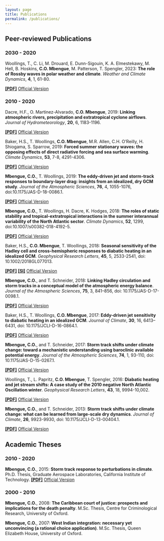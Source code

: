 ```yaml
---
layout: page
title: Publications
permalink: /publications/
---
```


## Peer-reviewed Publications

### 2030 - 2020

Woollings, T., C. Li, M. Drouard, E. Dunn-Sigouin, K. A. Elmestekawy, M. Hell, B. Hoskins, **C.O. Mbengue**, M. Patterson, T. Spengler, 2023: **The role of Rossby waves in polar weather and climate**. *Weather and Climate Dynamics*, **4**, 1, 61-80.

[**[PDF]**](/pdf/wooetal23.pdf) [Official Version](https://wcd.copernicus.org/articles/4/61/2023/)

### 2010 - 2020

Dacre, H.F., O. Martinez-Alvarado, **C.O. Mbengue**, 2019: **Linking atmospheric rivers, precipitation and extratropical cyclone airflows**. *Journal of Hydrometeorology*, **20**, 6, 1183-1196.

[**[PDF]**](/pdf/dacetal18.pdf) [Official Version](https://journals.ametsoc.org/view/journals/hydr/20/6/jhm-d-18-0175_1.xml)

Baker, H.S., T. Woollings, **C.O. Mbengue**, M.R. Allen, C.H. O’Reilly, H. Shiogama, S. Sparrow, 2019: **Forced summer stationary waves: the opposing effects of direct radiative forcing and sea surface warming**. *Climate Dynamics*, **53**, 7-8, 4291-4306.

[**[PDF]**](/pdf/Baketal19.pdf) [Official Version](https://link.springer.com/article/10.1007/s00382-019-04786-1)

**Mbengue, C.O.**, T. Woollings, 2019: **The eddy-driven jet and storm-track responses to boundary-layer drag: insights from an idealized, dry GCM study**. *Journal of the Atmospheric Sciences*, **76**, 4, 1055-1076, doi:10.1175/JAS-D-18-0086.1.

[**[PDF]**](/pdf/MW18.pdf) [Official Version](https://journals.ametsoc.org/view/journals/atsc/76/4/jas-d-18-0086.1.xml)

**Mbengue, C.O.**, T. Woollings, H. Dacre, K. Hodges, 2018: **The roles of static stability and tropical-extratropical interactions in the summer interannual variability of the North Atlantic sector**. *Climate Dynamics*, **52**, 1299, doi:10.1007/s00382-018-4192-5.

[**[PDF]**](/pdf/Mbeetal_clidyn_2018.pdf) [Official Version](https://link.springer.com/article/10.1007/s00382-018-4192-5)

Baker, H.S., **C.O. Mbengue**, T. Woollings, 2018: **Seasonal sensitivity of the Hadley cell and cross-hemispheric responses to diabatic heating in an idealized GCM**. *Geophysical Research Letters*, **45**, 5, 2533-2541, doi: 10.1002/2018GL077013.

[**[PDF]**](/pdf/Baketal18.pdf)  [**[SI]**](/pdf/Baketal_grl_SI.pdf) [Official Version](https://agupubs.onlinelibrary.wiley.com/doi/full/10.1002/2018GL077013)

**Mbengue, C.O.**, and T. Schneider, 2018: **Linking Hadley circulation and storm tracks in a conceptual model of the atmospheric energy balance**. *Journal of the Atmospheric Sciences*, **75**, 3, 841–856, doi: 10.1175/JAS-D-17-0098.1.

[**[PDF]**](/pdf/MS_jas_2018.pdf) [Official Version](https://journals.ametsoc.org/view/journals/atsc/75/3/jas-d-17-0098.1.xml)

Baker, H.S., T. Woollings, **C.O. Mbengue**, 2017: **Eddy-driven jet sensitivity to diabatic heating in an idealized GCM**. *Journal of Climate*, **30**, 16, 6413–6431, doi: 10.1175/JCLI-D-16-0864.1.

[**[PDF]**](/pdf/Bakeretal_jclim_2017.pdf) [Official Version](https://journals.ametsoc.org/view/journals/clim/30/16/jcli-d-16-0864.1.xml)

**Mbengue, C.O.**, and T. Schneider, 2017: **Storm track shifts under climate change: toward a mechanistic understanding using baroclinic available potential energy**. *Journal of the Atmospheric Sciences*, **74**, 1, 93-110, doi: 10.1175/JAS-D-15-0267.1.

[**[PDF]**](/pdf/MS_jas_2017.pdf) [Official Version](https://journals.ametsoc.org/view/journals/atsc/74/1/jas-d-15-0267.1.xml)

Woollings, T., L. Papritz, **C.O. Mbengue**, T. Spengler, 2016: **Diabatic heating and jet stream shifts: A case study of the 2010 negative North Atlantic Oscillation winter**. *Geophysical Research Letters*, **43**, 18, 9994-10,002.

[**[PDF]**](/pdf/Wooetal_grl_2016.pdf) [Official Version](https://agupubs.onlinelibrary.wiley.com/doi/full/10.1002/2016GL070146)

**Mbengue, C.O.**, and T. Schneider, 2013: **Storm track shifts under climate change: what can be learned from large-scale dry dynamics**. *Journal of Climate*, **26**, 9923-9930, doi: 10.1175/JCLI-D-13-00404.1.

[**[PDF]**](/pdf/MS_jclim_2013.pdf) [Official Version](https://journals.ametsoc.org/view/journals/clim/26/24/jcli-d-13-00404.1.xml)

## Academic Theses

### 2010 - 2020

**Mbengue, C.O.**, 2015: **Storm track response to perturbations in climate**. Ph.D. Thesis, Graduate Aerospace Laboratories, California Institute of Technology. [**[PDF]**](/pdf/Mbengue-thesis-2015.pdf) [Official Version](https://thesis.library.caltech.edu/8854/)

### 2000 - 2010

**Mbengue, C.O.**, 2008: **The Caribbean court of justice: prospects and implications for the death penalty**. M.Sc. Thesis, Centre for Criminological Research, University of Oxford.

**Mbengue, C.O.**, 2007: **West Indian integration: necessary yet unconvincing (a rational choice application)**. M.Sc. Thesis, Queen Elizabeth House, University of Oxford.
